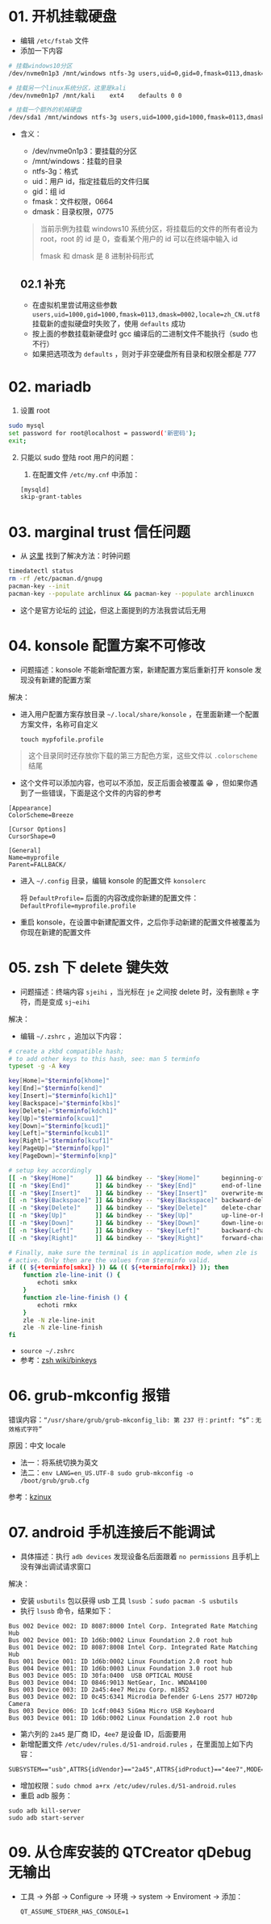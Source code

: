 # 01. 开机挂载硬盘

- 编辑 `/etc/fstab` 文件
- 添加一下内容

```bash
# 挂载windows10分区
/dev/nvme0n1p3 /mnt/windows ntfs-3g users,uid=0,gid=0,fmask=0113,dmask=0002,locale=zh_CN.utf8 0 0

# 挂载另一个linux系统分区，这里是kali
/dev/nvme0n1p7 /mnt/kali	ext4	defaults 0 0

# 挂载一个额外的机械硬盘
/dev/sda1 /mnt/windows ntfs-3g users,uid=1000,gid=1000,fmask=0113,dmask=0002,locale=zh_CN.utf8 0 0
```

- 含义：

    - /dev/nvme0n1p3：要挂载的分区
    - /mnt/windows：挂载的目录
    - ntfs-3g：格式
    - uid：用户 id，指定挂载后的文件归属
    - gid：组 id
    - fmask：文件权限，0664
    - dmask：目录权限，0775

    > 当前示例为挂载 windows10 系统分区，将挂载后的文件的所有者设为 root，root 的 id 是 0，查看某个用户的 id 可以在终端中输入 id
    >
    > fmask 和 dmask 是 8 进制补码形式
    
    ## 02.1 补充
    
    - 在虚拟机里尝试用这些参数 `users,uid=1000,gid=1000,fmask=0113,dmask=0002,locale=zh_CN.utf8` 挂载新的虚拟硬盘时失败了，使用 `defaults` 成功
    - 按上面的参数挂载新硬盘时 gcc 编译后的二进制文件不能执行（sudo 也不行）
    - 如果把选项改为 `defaults` ，则对于非空硬盘所有目录和权限全都是 777

# 02. mariadb

1. 设置 root

```bash
sudo mysql
set password for root@localhost = password('新密码');
exit;
```

2. 只能以 sudo 登陆 root 用户的问题：

    1. 在配置文件 `/etc/my.cnf` 中添加：

    ```bash
    [mysqld]
    skip-grant-tables
    ```


# 03. marginal trust 信任问题

- 从 [这里](https://github.com/archlinuxcn/repo/issues/522) 找到了解决方法：时钟问题

```bash
timedatectl status
rm -rf /etc/pacman.d/gnupg
pacman-key --init
pacman-key --populate archlinux && pacman-key --populate archlinuxcn
```

- 这个是官方论坛的 [讨论](https://bbs.archlinux.org/viewtopic.php?id=267364)，但这上面提到的方法我尝试后无用

# 04. konsole 配置方案不可修改

- 问题描述：konsole 不能新增配置方案，新建配置方案后重新打开 konsole 发现没有新建的配置方案

解决：

- 进入用户配置方案存放目录 `~/.local/share/konsole` ，在里面新建一个配置方案文件，名称可自定义

    `touch mypfofile.profile` 

> 这个目录同时还存放你下载的第三方配色方案，这些文件以 `.colorscheme` 结尾

- 这个文件可以添加内容，也可以不添加，反正后面会被覆盖 :grin: ，但如果你遇到了一些错误，下面是这个文件的内容的参考

```
[Appearance]
ColorScheme=Breeze

[Cursor Options]
CursorShape=0

[General]
Name=myprofile
Parent=FALLBACK/
```

- 进入 `~/.config` 目录，编辑 konsole 的配置文件 `konsolerc` 

    将 `DefaultProfile=` 后面的内容改成你新建的配置文件：`DefaultProfile=myprofile.profile` 

- 重启 konsole，在设置中新建配置文件，之后你手动新建的配置文件被覆盖为你现在新建的配置文件

# 05. zsh 下 delete 键失效

- 问题描述：终端内容 `sjeihi` ，当光标在 `je` 之间按 delete 时，没有删除 `e` 字符，而是变成 `sj~eihi` 

解决：

- 编辑 `~/.zshrc` ，追加以下内容：

```bash
# create a zkbd compatible hash;
# to add other keys to this hash, see: man 5 terminfo
typeset -g -A key

key[Home]="$terminfo[khome]"
key[End]="$terminfo[kend]"
key[Insert]="$terminfo[kich1]"
key[Backspace]="$terminfo[kbs]"
key[Delete]="$terminfo[kdch1]"
key[Up]="$terminfo[kcuu1]"
key[Down]="$terminfo[kcud1]"
key[Left]="$terminfo[kcub1]"
key[Right]="$terminfo[kcuf1]"
key[PageUp]="$terminfo[kpp]"
key[PageDown]="$terminfo[knp]"

# setup key accordingly
[[ -n "$key[Home]"      ]] && bindkey -- "$key[Home]"      beginning-of-line
[[ -n "$key[End]"       ]] && bindkey -- "$key[End]"       end-of-line
[[ -n "$key[Insert]"    ]] && bindkey -- "$key[Insert]"    overwrite-mode
[[ -n "$key[Backspace]" ]] && bindkey -- "$key[Backspace]" backward-delete-char
[[ -n "$key[Delete]"    ]] && bindkey -- "$key[Delete]"    delete-char
[[ -n "$key[Up]"        ]] && bindkey -- "$key[Up]"        up-line-or-history
[[ -n "$key[Down]"      ]] && bindkey -- "$key[Down]"      down-line-or-history
[[ -n "$key[Left]"      ]] && bindkey -- "$key[Left]"      backward-char
[[ -n "$key[Right]"     ]] && bindkey -- "$key[Right]"     forward-char

# Finally, make sure the terminal is in application mode, when zle is
# active. Only then are the values from $terminfo valid.
if (( ${+terminfo[smkx]} )) && (( ${+terminfo[rmkx]} )); then
    function zle-line-init () {
        echoti smkx
    }
    function zle-line-finish () {
        echoti rmkx
    }
    zle -N zle-line-init
    zle -N zle-line-finish
fi
```

- `source ~/.zshrc` 
- 参考：[zsh wiki/binkeys](https://web.archive.org/web/20180704181216/https://zshwiki.org/home/zle/bindkeys) 

# 06. grub-mkconfig 报错

错误内容：`“/usr/share/grub/grub-mkconfig_lib: 第 237 行：printf: “$”：无效格式字符”` 

原因：中文 locale

- 法一：将系统切换为英文
- 法二：`env LANG=en_US.UTF-8 sudo grub-mkconfig -o /boot/grub/grub.cfg` 

参考：[kzinux](https://kzinux.github.io/2022/09/02/Grub-Mkconfig-Error.html) 

# 07. android 手机连接后不能调试

- 具体描述：执行 `adb devices` 发现设备名后面跟着 `no permissions` 且手机上没有弹出调试请求窗口

解决：

- 安装 `usbutils` 包以获得 usb 工具 `lsusb` ：`sudo pacman -S usbutils` 
- 执行 `lsusb` 命令，结果如下：

```
Bus 002 Device 002: ID 8087:8000 Intel Corp. Integrated Rate Matching Hub
Bus 002 Device 001: ID 1d6b:0002 Linux Foundation 2.0 root hub
Bus 001 Device 002: ID 8087:8008 Intel Corp. Integrated Rate Matching Hub
Bus 001 Device 001: ID 1d6b:0002 Linux Foundation 2.0 root hub
Bus 004 Device 001: ID 1d6b:0003 Linux Foundation 3.0 root hub
Bus 003 Device 005: ID 30fa:0400  USB OPTICAL MOUSE 
Bus 003 Device 004: ID 0846:9013 NetGear, Inc. WNDA4100
Bus 003 Device 003: ID 2a45:4ee7 Meizu Corp. m1852
Bus 003 Device 002: ID 0c45:6341 Microdia Defender G-Lens 2577 HD720p Camera
Bus 003 Device 006: ID 1c4f:0043 SiGma Micro USB Keyboard
Bus 003 Device 001: ID 1d6b:0002 Linux Foundation 2.0 root hub
```

- 第六列的 `2a45` 是厂商 ID，`4ee7` 是设备 ID，后面要用
- 新增配置文件 `/etc/udev/rules.d/51-android.rules` ，在里面加上如下内容：

```
SUBSYSTEM=="usb",ATTRS{idVendor}=="2a45",ATTRS{idProduct}=="4ee7",MODE="0666"
```

- 增加权限：`sudo chmod a+rx /etc/udev/rules.d/51-android.rules` 
- 重启 adb 服务：

```
sudo adb kill-server
sudo adb start-server
```

# 09. 从仓库安装的 QTCreator qDebug 无输出

- 工具 -> 外部 -> Configure -> 环境 -> system -> Enviroment -> 添加：

  `QT_ASSUME_STDERR_HAS_CONSOLE=1` 
